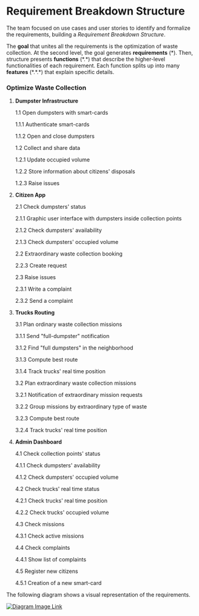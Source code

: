 # Requirement Breakdown Structure

The team focused on use cases and user stories to identify and formalize the requirements, building a _Requirement Breakdown Structure_.

The **goal** that unites all the requirements is the optimization of waste collection. At the second level, the goal generates **requirements** (\*). Then, structure presents **functions** (\*.\*) that describe the higher-level functionalities of each requirement. Each function splits up into many **features** (\*.\*.\*) that explain specific details.

### Optimize Waste Collection

1. **Dumpster Infrastructure**

    1.1 Open dumpsters with smart-cards
    
    1.1.1 Authenticate smart-cards
    
    1.1.2 Open and close dumpsters
    
    1.2 Collect and share data
    
    1.2.1 Update occupied volume
    
    1.2.2 Store information about citizens' disposals
    
    1.2.3 Raise issues

2. **Citizen App**

    2.1 Check dumpsters' status
    
    2.1.1 Graphic user interface with dumpsters inside collection points
    
    2.1.2 Check dumpsters' availability
    
    2.1.3 Check dumpsters' occupied volume
    
    2.2 Extraordinary waste collection booking
    
    2.2.3 Create request
    
    2.3 Raise issues
    
    2.3.1 Write a complaint
    
    2.3.2 Send a complaint

3. **Trucks Routing**

    3.1 Plan ordinary waste collection missions
    
    3.1.1 Send "full-dumpster" notification
    
    3.1.2 Find "full dumpsters" in the neighborhood
    
    3.1.3 Compute best route
    
    3.1.4 Track trucks' real time position
    
    3.2 Plan extraordinary waste collection missions
    
    3.2.1 Notification of extraordinary mission requests
    
    3.2.2 Group missions by extraordinary type of waste
    
    3.2.3 Compute best route
    
    3.2.4 Track trucks' real time position

4. **Admin Dashboard**

    4.1 Check collection points' status
    
    4.1.1 Check dumpsters' availability
    
    4.1.2 Check dumpsters' occupied volume
    
    4.2 Check trucks' real time status
    
    4.2.1 Check trucks' real time position
    
    4.2.2 Check trucks' occupied volume

    4.3 Check missions

    4.3.1 Check active missions
    
    4.4 Check complaints
    
    4.4.1 Show list of complaints
    
    4.5 Register new citizens
    
    4.5.1 Creation of a new smart-card

The following diagram shows a visual representation of the requirements.

[![Diagram Image Link](https://tinyurl.com/2bmqtl7a)](https://tinyurl.com/2bmqtl7a)<!--![Diagram Image Link](./requirement-breakdown-structure.pm.puml)-->